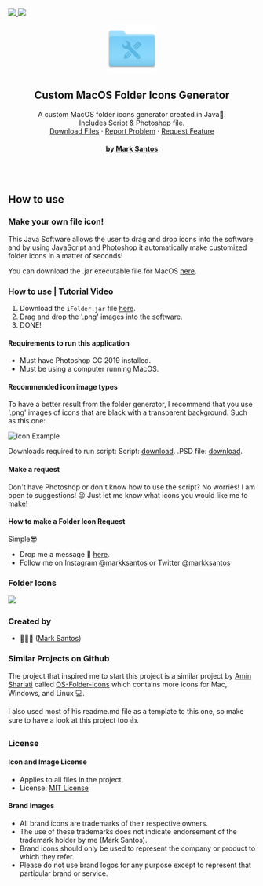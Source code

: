 
<!--  Hey, I'm Mark! 
     
     Welcome to the README.md raw file. 🤪
     Feel free to use this as a template for
     your projects! 
     
     -->
  <a href="https://opensource.org/licenses/MIT">
    <img src="https://img.shields.io/github/license/mashape/apistatus.svg">
  </a>
  <a href="https://twitter.com/intent/tweet? text=Get%20a%20free%20pack%20of%20custom%20folder%20icons&url=https://github.com/markksantos/Custom-MacOS-Folders&via=markksantos&hashtags=icons,folders,mac,windows,linux,markksantos">
   <img src="https://img.shields.io/twitter/url/http/shields.io.svg?style=social">
  </a>
<p align="center">
  <a href="https://github.com/markksantos/Custom-MacOS-Folders">
    <img src="icon.png" alt="Logo" width="100" height="100">
  </a>
  <h2 align="center">Custom MacOS Folder Icons Generator</h3>
  <p align="center">
    A custom MacOS folder icons generator created in Java📂. 
  <br /> 
  Includes Script & Photoshop file.
    <br />
    <a href="https://github.com/markksantos/Custom-MacOS-Folders">Download Files</a>
    ·
    <a href="https://github.com/markksantos/Custom-MacOS-Folders/issues">Report Problem</a>
    ·
    <a href="https://github.com/othneildrew/Custom-MacOS-Folders/issues">Request Feature</a>
  <h4 align="center">by <a href="https://www.markksantos.com">Mark Santos</a></h4>
    <br /> 
      <br /> 
  </p>
</p>

## How to use
### Make your own file icon!

This Java Software allows the user to drag and drop icons into the software and by using JavaScript and Photoshop it automatically make customized folder icons in a matter of seconds!

You can download the .jar executable file for MacOS [here](https://github.com/markksantos/Custom-MacOS-Folders/iFolder.jar).

### How to use | Tutorial Video

1. Download the `iFolder.jar` file [here](https://github.com/markksantos/Custom-MacOS-Folders/iFolder.jar).
2. Drag and drop the '.png' images into the software.
3. DONE!

#### Requirements to run this application
- Must have Photoshop CC 2019 installed.
- Must be using a computer running MacOS.

#### Recommended icon image types
To have a better result from the folder generator, I recommend that you use '.png' images of icons that are black with a transparent background. Such as this one:

![Icon Example](./icons/icon_example.png)


Downloads required to run script:
Script: [download](https://github.com/markksantos/Custom-MacOS-Folders/issues).
.PSD file: [download](https://github.com/markksantos/Custom-MacOS-Folders/issues).

#### Make a request
Don't have Photoshop or don't know how to use the script? No worries!
I am open to suggestions! 😉 
Just let me know what icons you would like me to make!


#### How to make a Folder Icon Request
Simple😎

- Drop me a message 💬 [here](https://markksantos.com/contact).
- Follow me on Instagram [@markksantos](https://www.instagram.com/markksantos/) or Twitter [@markksantos](https://twitter.com/markksantos)


### Folder Icons

![](./icons/icons_128px_.png)


### Created by

- 👨🏼‍💻 ([Mark Santos](https://markksantos.com))



### Similar Projects on Github

The project that inspired me to start this project is a similar project by [Amin Shariati](https://github.com/shariati) called [OS-Folder-Icons](https://github.com/shariati/OS-Folder-Icons) which contains more icons for Mac, Windows, and Linux 💻.

I also used most of his readme.md file as a template to this one, so make sure to have a look at this project too 👍.


### License

#### Icon and Image License

- Applies to all files in the project.
- License: [MIT License](./LICENSE)

#### Brand Images

- All brand icons are trademarks of their respective owners.
- The use of these trademarks does not indicate endorsement of the trademark holder by me (Mark Santos).
- Brand icons should only be used to represent the company or product to which they refer.
- Please do not use brand logos for any purpose except to represent that particular brand or service.

